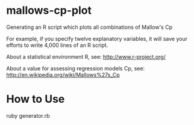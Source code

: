 mallows-cp-plot
===============

Generating an R script which plots all combinations of Mallow's Cp

For example, if you specify twelve explanatory variables, it will save your efforts to write 4,000 lines of an R script.

About a statistical environment R, see: http://www.r-project.org/

About a value for assessing regression models Cp, see: http://en.wikipedia.org/wiki/Mallows%27s_Cp

How to Use
==========

ruby generator.rb